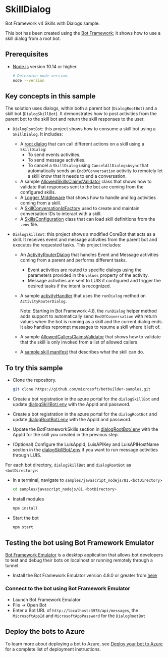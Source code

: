 # SkillDialog

Bot Framework v4 Skills with Dialogs sample.

This bot has been created using the [Bot Framework](https://dev.botframework.com); it shows how to use a skill dialog from a root bot.

## Prerequisites

- [Node.js](https://nodejs.org) version 10.14 or higher.

    ```bash
    # Determine node version.
    node --version
    ```

## Key concepts in this sample

The solution uses dialogs, within both a parent bot (`DialogRootBot`) and a skill bot (`DialogSkillBot`). It demonstrates how to post activities from the parent bot to the skill bot and return the skill responses to the user.

- `DialogRootBot`: this project shows how to consume a skill bot using a `SkillDialog`. It includes:
  - A [root dialog](dialogRootBot/dialogs/mainDialog.js) that can call different actions on a skill using a `SkillDialog`:
    - To send events activities.
    - To send message activities.
    - To cancel a `SkillDialog` using `CancelAllDialogsAsync` that automatically sends an `EndOfConversation` activity to remotely let a skill know that it needs to end a conversation.
  - A sample [AllowedSkillsClaimsValidator](dialogRootBot/authentication/allowedSkillsClaimsValidator.js) class that shows how to validate that responses sent to the bot are coming from the configured skills.
  - A [Logger Middleware](dialogRootBot/middleware/loggerMiddleware.js) that shows how to handle and log activities coming from a skill.
  - A [SkillConversationIdFactory](dialogRootBot/skillConversationIdFactory.js) used to create and maintain conversation IDs to interact with a skill.
  - A [SkillsConfiguration](dialogRootBot/skillsConfiguration.js) class that can load skill definitions from the `.env` file.

- `DialogSkillBot`: this project shows a modified CoreBot that acts as a skill. It receives event and message activities from the parent bot and executes the requested tasks. This project includes:
  - An [ActivityRouterDialog](dialogSkillBot/dialogs/activityRouterDialog.js) that handles Event and Message activities coming from a parent and performs different tasks.
    - Event activities are routed to specific dialogs using the parameters provided in the `values` property of the activity.
    - Message activities are sent to LUIS if configured and trigger the desired tasks if the intent is recognized.
  - A sample [activityHandler](dialogSkillBot/bots/skillBot.js) that uses the `runDialog` method on `ActivityRouterDialog`.

    Note: Starting in Bot Framework 4.8, the `runDialog` helper method adds support to automatically send `EndOfConversation` with return values when the bot is running as a skill and the current dialog ends. It also handles reprompt messages to resume a skill where it left of.
  - A sample [AllowedCallersClaimsValidator](dialogSkillBot/authentication/allowedCallersClaimsValidator.js) that shows how to validate that the skill is only invoked from a list of allowed callers
  - A [sample skill manifest](dialogSkillBot/manifest/dialogchildbot-manifest-1.0.json) that describes what the skill can do.

## To try this sample

- Clone the repository.

  ```bash
  git clone https://github.com/microsoft/botbuilder-samples.git
  ```

- Create a bot registration in the azure portal for the `dialogSkillBot` and update [dialogSkillBot/.env](dialogSkillBot/.env) with the AppId and password.
- Create a bot registration in the azure portal for the `dialogRootBot` and update [dialogRootBot/.env](dialogRootBot/.env) with the AppId and password.
- Update the BotFrameworkSkills section in [dialogRootBot/.env](dialogRootBot/.env) with the AppId for the skill you created in the previous step.
- (Optional) Configure the LuisAppId, LuisAPIKey and LuisAPIHostName section in the [dialogSkillBot/.env](dialogSkillBot/.env) if you want to run message activities through LUIS.

For each bot directory, `dialogSkillBot` and `dialogRootBot` as `<botDirectory>`:

- In a terminal, navigate to `samples/javascript_nodejs/81.<botDirectory>`

    ```bash
    cd samples/javascript_nodejs/81.<botDirectory>
    ```

- Install modules

    ```bash
    npm install
    ```

- Start the bot

    ```bash
    npm start
    ```

## Testing the bot using Bot Framework Emulator

[Bot Framework Emulator](https://github.com/microsoft/botframework-emulator) is a desktop application that allows bot developers to test and debug their bots on localhost or running remotely through a tunnel.

- Install the Bot Framework Emulator version 4.8.0 or greater from [here](https://github.com/Microsoft/BotFramework-Emulator/releases)

### Connect to the bot using Bot Framework Emulator

- Launch Bot Framework Emulator
- File -> Open Bot
- Enter a Bot URL of `http://localhost:3978/api/messages`, the `MicrosoftAppId` and `MicrosoftAppPassword` for the `DialogRootBot`

## Deploy the bots to Azure

To learn more about deploying a bot to Azure, see [Deploy your bot to Azure](https://aka.ms/azuredeployment) for a complete list of deployment instructions.
